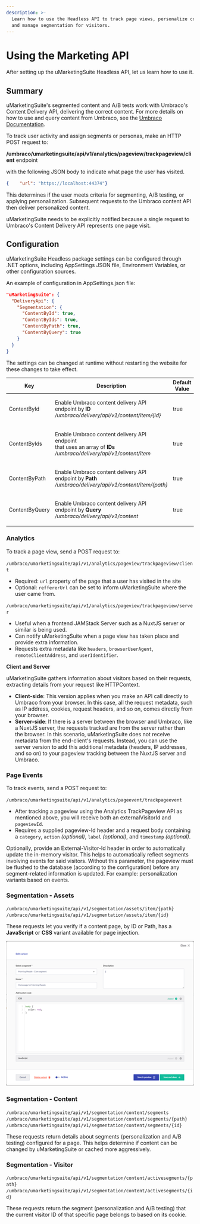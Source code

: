 ```yaml
---
description: >-
  Learn how to use the Headless API to track page views, personalize content,
  and manage segmentation for visitors.
---
```


# Using the Marketing API

After setting up the uMarketingSuite Headless API, let us learn how to use it.

## Summary

uMarketingSuite's segmented content and A/B tests work with Umbraco's Content Delivery API, delivering the correct content. For more details on how to use and query content from Umbraco, see the [Umbraco Documentation](https://docs.umbraco.com/umbraco-cms/reference/content-delivery-api#enable-the-content-delivery-api).

To track user activity and assign segments or personas, make an HTTP POST request to:

**/umbraco/umarketingsuite/api/v1/analytics/pageview/trackpageview/client** endpoint

with the following JSON body to indicate what page the user has visited.

```json
{    "url": "https://localhost:44374"}
```

This determines if the user meets criteria for segmenting, A/B testing, or applying personalization. Subsequent requests to the Umbraco content API then deliver personalized content.

uMarketingSuite needs to be explicitly notified because a single request to Umbraco's Content Delivery API represents one page visit.

## Configuration

uMarketingSuite Headless package settings can be configured through .NET options, including AppSettings JSON file, Environment Variables, or other configuration sources.

An example of configuration in AppSettings.json file:

```json
"uMarketingSuite": {
  "DeliveryApi": {
    "Segmentation": {
      "ContentById": true,
      "ContentByIds": true,
      "ContentByPath": true,
      "ContentByQuery": true
    }
  }
}
```

The settings can be changed at runtime without restarting the website for these changes to take effect.

| **Key**        | **Description**                                                                                                                                     | **Default Value** |
| -------------- | --------------------------------------------------------------------------------------------------------------------------------------------------- | ----------------- |
| ContentById    | <p>Enable Umbraco content delivery API endpoint by <strong>ID</strong><br><em>/umbraco/delivery/api/v1/content/item/{id}</em></p>                   | true              |
| ContentByIds   | <p>Enable Umbraco content delivery API endpoint<br>that uses an array of <strong>IDs</strong><br><em>/umbraco/delivery/api/v1/content/item</em></p> | true              |
| ContentByPath  | <p>Enable Umbraco content delivery API endpoint by <strong>Path</strong><br><em>/umbraco/delivery/api/v1/content/item/{path}</em></p>               | true              |
| ContentByQuery | <p>Enable Umbraco content delivery API endpoint by <strong>Query</strong><br><em>/umbraco/delivery/api/v1/content</em></p>                          | true              |

### Analytics

To track a page view, send a POST request to:

`/umbraco/umarketingsuite/api/v1/analytics/pageview/trackpageview/client`

* Required: `url` property of the page that a user has visited in the site
* Optional: `reffererUrl` can be set to inform uMarketingSuite where the user came from.

`/umbraco/umarketingsuite/api/v1/analytics/pageview/trackpageview/server`

* Useful when a frontend JAMStack Server such as a NuxtJS server or similar is being used.
* Can notify uMarketingSuite when a page view has taken place and provide extra information.
* Requests extra metadata like `headers`, `browserUserAgent`, `remoteClientAddress`, and `userIdentifier`.

**Client and Server**

uMarketingSuite gathers information about visitors based on their requests, extracting details from your request like HTTPContext.

* **Client-side**: This version applies when you make an API call directly to Umbraco from your browser. In this case, all the request metadata, such as IP address, cookies, request headers, and so on, comes directly from your browser.
* **Server-side**: If there is a server between the browser and Umbraco, like a NuxtJS server, the requests tracked are from the server rather than the browser. In this scenario, uMarketingSuite does not receive metadata from the end-client's requests. Instead, you can use the server version to add this additional metadata (headers, IP addresses, and so on) to your pageview tracking between the NuxtJS server and Umbraco.

### Page Events

To track events, send a POST request to:

`/umbraco/umarketingsuite/api/v1/analytics/pageevent/trackpageevent`

* After tracking a pageview using the Analytics TrackPageview API as mentioned above, you will receive both an externalVisitorId and `pageviewId`.
* Requires a supplied pageview-Id header and a request body containing a `category`, `action` _(optional)_, `label` _(optional)_, and `timestamp` _(optional)_.

Optionally, provide an External-Visitor-Id header in order to automatically update the in-memory visitor. This helps to automatically reflect segments involving events for said visitors. Without this parameter, the pageview must be flushed to the database (according to the configuration) before any segment-related information is updated. For example: personalization variants based on events.

### Segmentation - Assets

`/umbraco/umarketingsuite/api/v1/segmentation/assets/item/{path}` `/umbraco/umarketingsuite/api/v1/segmentation/assets/item/{id}`

These requests let you verify if a content page, by ID or Path, has a **JavaScript** or **CSS** variant available for page injection.

![](../../.gitbook/assets/engage-headless-segment-css.png)

### Segmentation - Content

`/umbraco/umarketingsuite/api/v1/segmentation/content/segments` `/umbraco/umarketingsuite/api/v1/segmentation/content/segments/{path}` `/umbraco/umarketingsuite/api/v1/segmentation/content/segments/{id}`

These requests return details about segments (personalization and A/B testing) configured for a page. This helps determine if content can be changed by uMarketingSuite or cached more aggressively.

### Segmentation - Visitor

`/umbraco/umarketingsuite/api/v1/segmentation/content/activesegments/{path}` `/umbraco/umarketingsuite/api/v1/segmentation/content/activesegments/{id}`

These requests return the segment (personalization and A/B testing) that the current visitor ID of that specific page belongs to based on its cookie.

